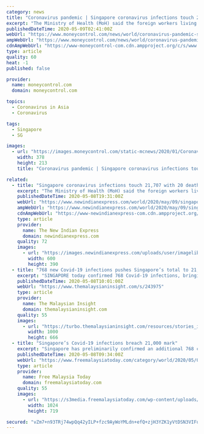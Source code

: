 ```yaml
---
category: news
title: "Coronavirus pandemic | Singapore coronavirus infections touch 21,707 with 20 deaths: Health Ministry"
excerpt: "The Ministry of Health (MoH) said the foreign workers living in dormitories form the bulk of the cases of the new 768 new infections."
publishedDateTime: 2020-05-09T02:41:00Z
webUrl: "https://www.moneycontrol.com/news/world/coronavirus-pandemic-singapore-coronavirus-infections-touch-21707-with-20-deaths-health-ministry-5244601.html"
ampWebUrl: "https://www.moneycontrol.com/news/world/coronavirus-pandemic-singapore-coronavirus-infections-touch-21707-with-20-deaths-health-ministry-5244601.html/amp"
cdnAmpWebUrl: "https://www-moneycontrol-com.cdn.ampproject.org/c/s/www.moneycontrol.com/news/world/coronavirus-pandemic-singapore-coronavirus-infections-touch-21707-with-20-deaths-health-ministry-5244601.html/amp"
type: article
quality: 60
heat: -1
published: false

provider:
  name: moneycontrol.com
  domain: moneycontrol.com

topics:
  - Coronavirus in Asia
  - Coronavirus

tags:
  - Singapore
  - SG

images:
  - url: "https://images.moneycontrol.com/static-mcnews/2020/01/Coronavirus-378x213.png"
    width: 378
    height: 213
    title: "Coronavirus pandemic | Singapore coronavirus infections touch 21,707 with 20 deaths: Health Ministry"

related:
  - title: "Singapore coronavirus infections touch 21,707 with 20 deaths: Health Ministry"
    excerpt: "The Ministry of Health (MoH) said the foreign workers living in dormitories form the bulk of the cases of the new 768 new infections."
    publishedDateTime: 2020-05-08T19:31:00Z
    webUrl: "https://www.newindianexpress.com/world/2020/may/09/singapore-coronavirus-infections-touch-21707-with-20-deaths-health-ministry-2140989.html"
    ampWebUrl: "https://www.newindianexpress.com/world/2020/may/09/singapore-coronavirus-infections-touch-21707-with-20-deaths-health-ministry-2140989.amp"
    cdnAmpWebUrl: "https://www-newindianexpress-com.cdn.ampproject.org/c/s/www.newindianexpress.com/world/2020/may/09/singapore-coronavirus-infections-touch-21707-with-20-deaths-health-ministry-2140989.amp"
    type: article
    provider:
      name: The New Indian Express
      domain: newindianexpress.com
    quality: 72
    images:
      - url: "https://images.newindianexpress.com/uploads/user/imagelibrary/2020/5/6/w600X390/000_1QH6CK.jpg"
        width: 600
        height: 390
  - title: "768 new Covid-19 infections pushes Singapore’s total to 21,707"
    excerpt: "SINGAPORE today confirmed 768 Covid-19 infections, bringing the tally to 21,707. The republic’s Health Ministry said 10 cases involved Singaporeans or permanent residents while the “vast majority” of the cases involved foreign workers residing at dormitories."
    publishedDateTime: 2020-05-08T10:01:00Z
    webUrl: "https://www.themalaysianinsight.com/s/243975"
    type: article
    provider:
      name: The Malaysian Insight
      domain: themalaysianinsight.com
    quality: 55
    images:
      - url: "https://turbo.themalaysianinsight.com/resources/stories_images/243975/w_56068415__full.jpg"
        width: 1000
        height: 666
  - title: "Singapore’s Covid-19 infections breach 21,000 mark"
    excerpt: "Singapore has preliminarily confirmed an additional 768 cases of Covid-19 infection, bringing the tally to 21,707. The republic’s Ministry of Health (MOH) said 10 cases involved Singaporeans or permanent residents while the “vast majority” of the cases involved foreign workers residing at dormitories."
    publishedDateTime: 2020-05-08T09:34:00Z
    webUrl: "https://www.freemalaysiatoday.com/category/world/2020/05/08/singapores-covid-19-infections-breach-21000-mark/"
    type: article
    provider:
      name: Free Malaysia Today
      domain: freemalaysiatoday.com
    quality: 55
    images:
      - url: "https://s3media.freemalaysiatoday.com/wp-content/uploads/2020/05/AP20129324564878.jpg"
        width: 1024
        height: 719

secured: "vZm7+n93TRj74wpQq42yILP+fzc9AyWoYMLdn+efQ+zjH3YZK1yVtDSN3VIFuFmt0aEqh7fOVh5+WF50rfiek6r8pdy5Xmfl0RJIasbGaDKAb6+sdPFXpTfJcHLae/ZuNN8JjbRDhvr8FvDUREVR1mzmC3wo/XhPFnUGxIM6Qcpnk4eonCOEz5j3FgEaT5JHQUuVCnYhZrBhu9m0fltyAO7Rrb03bCTbQ3VF45JrWDe7mzaGlUGf0AksFIIMH09fQYEsvNAWn8qjN6bpxciHbmbWZ8Ddw7ZOUVoBbLSqMzd9D9hoPIlVwIRL35i3ew5W;BQxvHk5UkXPTbnZfRY2Cmw=="
---
```


